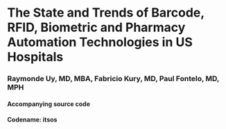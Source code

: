 # The State and Trends of Barcode, RFID, Biometric and Pharmacy Automation Technologies in US Hospitals
### Raymonde Uy, MD, MBA, Fabricio Kury, MD, Paul Fontelo, MD, MPH
#### Accompanying source code
#### Codename: itsos
